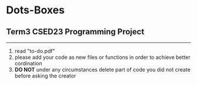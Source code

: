 # Dots-Boxes
## Term3 CSED23 Programming Project
---
1. read "to-do.pdf"
2. please add your code as new files or functions in order to achieve better cordination
3. **DO NOT** under any circumstances delete part of code you did not create before asking the creator 
